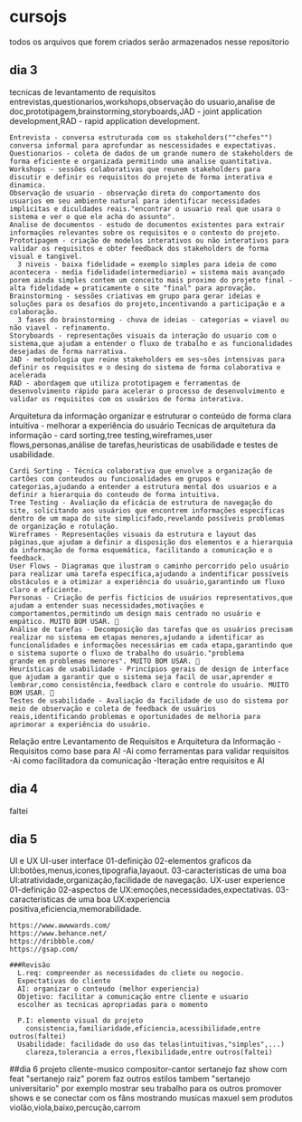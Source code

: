 # cursojs
todos os arquivos que forem criados serão armazenados nesse repositorio

## dia 3
  tecnicas de levantamento de requisitos
    entrevistas,questionarios,workshops,observação do usuario,analise de doc,prototipagem,brainstorming,storyboards,JAD - joint application development,RAD - rapid application development.

    Entrevista - conversa estruturada com os stakeholders(""chefes"") conversa informal para aprofundar as nescessidades e expectativas.
    Questionarios - coleta de dados de um grande numero de stakeholders de forma eficiente e organizada permitindo uma analise quantitativa.
    Workshops - sessões colaborativas que reunem stakeholders para discutir e definir os requisitos do projeto de forma interativa e dinamica.
    Observação de usuario - observação direta do comportamento dos usuarios em seu ambiente natural para identificar necessidades implicitas e diculdades reais."encontrar o usuario real que usara o sistema e ver o que ele acha do assunto".
    Analise de documentos - estudo de documentos existentes para extrair informações relevantes sobre os requisitos e o contexto do projeto.
    Prototipagem - criação de modelos interativos ou não interativos para validar os requisitos e obter feedback dos stakeholders de forma visual e tangivel.
      3 niveis - baixa fidelidade = exemplo simples para ideia de como acontecera - media fidelidade(intermediario) = sistema mais avançado porem ainda simples contem um conceito mais proximo do projeto final - alta fidelidade = praticamente o site "final" para aprovação.
    Brainstorming - sessões criativas em grupo para gerar ideias e soluções para os desafios do projeto,incentivando a participação e a colaboração.
      3 fases do brainstorming - chuva de ideias - categorias = viavel ou não viavel - refinamento.
    Storyboards - representações visuais da interação do usuario com o sistema,que ajudam a entender o fluxo de trabalho e as funcionalidades desejadas de forma narrativa.
    JAD - metodologia que reúne stakeholders em ses~sões intensivas para definir os requisitos e o desing do sistema de forma colaborativa e acelerada
    RAD - abordagem que utiliza prototipagem e ferramentas de desenvolvimento rápido para acelerar o processo de desenvolvimento e validar os requisitos com os usuários de forma interativa. 


  Arquitetura da informação
    organizar e estruturar o conteúdo de forma clara intuitiva - melhorar a experiência do usuário
    Tecnicas de arquitetura da informação - card sorting,tree testing,wireframes,user flows,personas,análise de tarefas,heurísticas de usabilidade e testes de usabilidade.

    Cardi Sorting - Técnica colaborativa que envolve a organização de cartões com conteudos ou funcionalidades em grupos e categorias,ajudando a entender a estrutura mental dos usuarios e a definir a hierarquia do conteudo de forma intuitiva.
    Tree Testing - Avaliação da eficácia de estrutura de navegação do site, solicitando aos usuários que encontrem informações específicas dentro de um mapa do site simplicifado,revelando possíveis problemas de organização e rotulação.
    Wireframes - Representações visuais da estrutura e layout das páginas,que ajudam a definir a disposição dos elementos e a hierarquia da informação de forma esquemática, facilitando a comunicação e o feedback.
    User Flows - Diagramas que ilustram o caminho percorrido pelo usuário para realizar uma tarefa específica,ajudando a indentificar possíveis obstáculos e a otimizar a experiência do usuário,garantindo um fluxo claro e eficiente.
    Personas - Criação de perfis fictícios de usuários representativos,que ajudam a entender suas necessidades,motivações e comportamentos,permitindo um design mais centrado no usuário e empático. MUITO BOM USAR. 🛑
    Análise de tarefas - Decomposição das tarefas que os usuários precisam realizar no sistema em etapas menores,ajudando a identificar as funcionalidades e informações necessárias em cada etapa,garantindo que o sistema suporte o fluxo de trabalho do usuário."problema         grande em problemas menores". MUITO BOM USAR. 🛑
    Heurísticas de usabilidade - Princípios gerais de design de interface que ajudam a garantir que o sistema seja facil de usar,aprender e lembrar,como consistência,feedback claro e controle do usuário. MUITO BOM USAR. 🛑
    Testes de usabilidade - Avaliação da facilidade de uso do sistema por meio de observação e coleta de feedback de usuários reais,identificando problemas e oportunidades de melhoria para aprimorar a experiência do usuário.

  Relação entre Levantamento de Requisitos e Arquitetura da Informação
      -Requisitos como base para AI
      -Ai como ferramentas para validar requisitos
      -Ai como facilitadora da comunicação
      -Iteração entre requisitos e AI

## dia 4
  faltei


## dia 5
  UI e UX
    UI-user interface
      01-definição
      02-elementos graficos da UI:botões,menus,icones,tipografia,layaout.
      03-caracteristicas de uma boa UI:atratividade,organização,facilidade de navegação. 
    UX-user experience
      01-definição
      02-aspectos de UX:emoções,necessidades,expectativas.
      03-caracteristicas de uma boa UX:experiencia positiva,eficiencia,memorabilidade.

    https://www.awwwards.com/
    https://www.behance.net/
    https://dribbble.com/
    https://gsap.com/

    ###Revisão 
      L.req: compreender as necessidades do cliete ou negocio.
      Expectativas do cliente
      AI: organizar o conteudo (melhor experiencia)
      Objetivo: facilitar a comunicação entre cliente e usuario
      escolher as tecnicas apropriadas para o momento

      P.I: elemento visual do projeto
        consistencia,familiaridade,eficiencia,acessibilidade,entre outros(faltei)
      Usabilidade: facilidade do uso das telas(intuitivas,"simples",...)
        clareza,tolerancia a erros,flexibilidade,entre outros(faltei)



##dia 6
      projeto
      cliente-musico
      compositor-cantor sertanejo
      faz show com feat
      "sertanejo raiz" porem faz outros estilos tambem "sertanejo universitario" por exemplo 
      mostrar seu trabalho para os outros
      promover shows e se conectar com os fãns mostrando musicas
      maxuel
      sem produtos
      violão,viola,baixo,percução,carrom
  

































